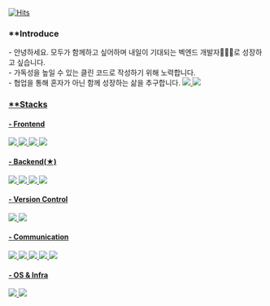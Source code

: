 [![Hits](https://hits.seeyoufarm.com/api/count/incr/badge.svg?url=https%3A%2F%2Fgithub.com%2Fgjbae1212%2Fhit-counter&count_bg=%23C2C6BF&title_bg=%23F38696&icon=github.svg&icon_color=%23000000&title=visit&edge_flat=false)](https://hits.seeyoufarm.com)
<br>
<h3>**Introduce</h3>
- 안녕하세요. 모두가 함께하고 싶어하며 내일이 기대되는 벡엔드 개발자🧑🏻‍💻로 성장하고 싶습니다. <br>
- 가독성을 높일 수 있는 클린 코드로 작성하기 위해 노력합니다. <br>
- 협업을 통해 혼자가 아닌 함께 성장하는 삶을 추구합니다.
<!-- ### Junior Server-Backend Developer -->
  <a href="https://mindu6424.tistory.com/" target="_blank"><img src="https://img.shields.io/badge/Tistory-FF3366?style=flat-square&logo=Tistory&logoColor=white"/>
  <img src="https://img.shields.io/badge/mindu6424@naver.com-5A45FF?style=flat-square&logo=Mail.Ru&logoColor=white"/>
  <h3>**Stacks</h3>
  <h4>- Frontend</h4>
    <img src="https://img.shields.io/badge/CSS-E89313?style=flat-square&logo=CSS3&logoColor=white"/>
    <img src="https://img.shields.io/badge/HTML-E34F26?style=flat-square&logo=HTML5&logoColor=white"/>
    <img src="https://img.shields.io/badge/JAVASCRIPT(JQUERY)-0769AD?style=flat-square&logo=JavaScript&logoColor=white"/>
    <img src="https://img.shields.io/badge/bootstrap-7952B3?style=flat-square&logo=Bootstrap&logoColor=white"/>
  <h4>- Backend(★)</h4>
    <img src="https://img.shields.io/badge/Python-3776AB?style=flat-square&logo=Python&logoColor=white"/>
    <img src="https://img.shields.io/badge/Django-092E20?style=flat-square&logo=Python&logoColor=white"/>
    <img src="https://img.shields.io/badge/PostgreSQL-4169E1?style=flat-square&logo=PostgreSQL&logoColor=white"/>
    <img src="https://img.shields.io/badge/SQLite-003B57?style=flat-square&logo=SQLite&logoColor=white"/>
    
  <h4>- Version Control</h4>
    <img src="https://img.shields.io/badge/Git-F05032?style=flat-square&logo=Git&logoColor=white"/>
    <img src="https://img.shields.io/badge/GitHub-181717?style=flat-square&logo=GitHub&logoColor=white"/>
  <h4>- Communication</h4>
    <img src="https://img.shields.io/badge/Figma-F24E1E?style=flat-square&logo=Figma&logoColor=white"/>
    <img src="https://img.shields.io/badge/Ovenapp-FF4F8B?style=flat-square&logo=GitBook&logoColor=white"/>
    <img src="https://img.shields.io/badge/Draw.io-407AFC?style=flat-square&logo=GitBook&logoColor=white"/>
    <img src="https://img.shields.io/badge/ErdCloud-DA1F26?style=flat-square&logo=GitBook&logoColor=white"/>
    <img src="https://img.shields.io/badge/Notion-56B366?style=flat-square&logo=Notion&logoColor=white"/>
  <h4>- OS & Infra</h4>
    <img src="https://img.shields.io/badge/Ubuntu-232F3E?style=flat-square&logo=Amazon AWS&logoColor=white"/>
    <img src="https://img.shields.io/badge/AWS(S3, Lightsail)-6D4C9F?style=flat-square&logo=Monster&logoColor=white"/>
<!--     <img src="https://img.shields.io/badge/Gunicorn-499848?style=flat-square&logo=Gunicorn&logoColor=white"/>
    <img src="https://img.shields.io/badge/Nginx-EF323D?style=flat-square&logo=NGINX&logoColor=white"/> -->
  <br>
